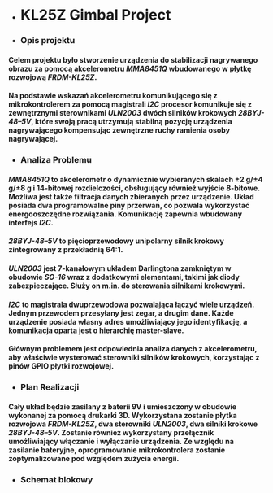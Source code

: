 * # KL25Z Gimbal Project
 * ### Opis projektu
  #### Celem projektu było stworzenie urządzenia do stabilizacji nagrywanego obrazu za pomocą akcelerometru *MMA8451Q* wbudowanego w płytkę rozwojową *FRDM-KL25Z*.
  #### Na podstawie wskazań akcelerometru komunikującego się z mikrokontrolerem za pomocą magistrali *I2C* procesor komunikuje się z zewnętrznymi sterownikami *ULN2003* dwóch silników krokowych *28BYJ-48–5V*, które swoją pracą utrzymują stabilną pozycję urządzenia nagrywającego  kompensując zewnętrzne ruchy ramienia osoby nagrywającej.
 * ### Analiza Problemu
 #### *MMA8451Q* to akcelerometr o dynamicznie wybieranych skalach ±2 g/±4 g/±8 g i 14-bitowej rozdielczości, obsługujący również wyjście 8-bitowe. Możliwa jest także filtracja danych zbieranych przez urządzenie. Układ posiada dwa programowalne piny przerwań, co pozwala wykorzystać energooszczędne rozwiązania. Komunikację zapewnia wbudowany interfejs *I2C*.
 #### *28BYJ-48–5V* to pięcioprzewodowy unipolarny silnik krokowy zintegrowany z przekładnią 64:1.
 #### *ULN2003* jest 7-kanałowym układem Darlingtona zamkniętym w obudowie *SO-16* wraz z dodatkowymi elementami, takimi jak diody zabezpieczające. Służy on m.in. do sterowania silnikami krokowymi.
 #### *I2C* to magistrala dwuprzewodowa pozwalająca łączyć wiele urządzeń. Jednym przewodem przesyłany jest zegar, a drugim dane. Każde urządzenie posiada własny adres umożliwiający jego identyfikację, a komunikacja oparta jest o hierarchię master-slave.
 #### Głównym problemem jest odpowiednia analiza danych z akcelerometru, aby właściwie wysterować sterowniki silników krokowych, korzystając z pinów GPIO płytki rozwojowej.
 * ### Plan Realizacji
 #### Cały układ będzie zasilany z baterii 9V i umieszczony w obudowie wykonanej za pomocą drukarki 3D. Wykorzystana zostanie płytka rozwojowa *FRDM-KL25Z*, dwa sterowniki *ULN2003*, dwa silniki krokowe *28BYJ-48–5V*. Zostanie również wykorzystany przełącznik umożliwiający włączanie i wyłączanie urządzenia. Ze względu na zasilanie bateryjne, oprogramowanie mikrokontrolera zostanie zoptymalizowane pod względem zużycia energii.
 * ### Schemat blokowy


